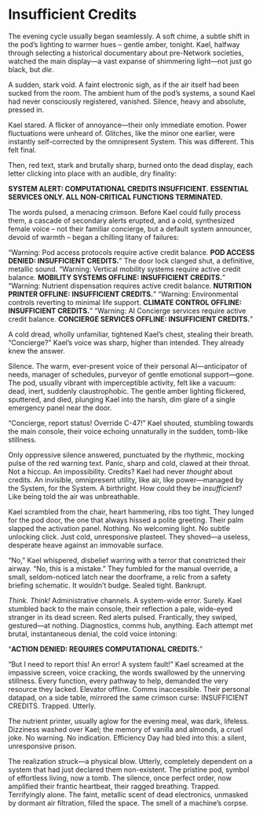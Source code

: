 # Insufficient Credits

The evening cycle usually began seamlessly. A soft chime, a subtle shift in the pod’s lighting to warmer hues – gentle amber, tonight. Kael, halfway through selecting a historical documentary about pre-Network societies, watched the main display—a vast expanse of shimmering light—not just go black, but *die*.

A sudden, stark void. A faint electronic sigh, as if the air itself had been sucked from the room. The ambient hum of the pod’s systems, a sound Kael had never consciously registered, vanished. Silence, heavy and absolute, pressed in.

Kael stared. A flicker of annoyance—their only immediate emotion. Power fluctuations were unheard of. Glitches, like the minor one earlier, were instantly self-corrected by the omnipresent System. This was different. This felt final.

Then, red text, stark and brutally sharp, burned onto the dead display, each letter clicking into place with an audible, dry finality:

**SYSTEM ALERT: COMPUTATIONAL CREDITS INSUFFICIENT.**
**ESSENTIAL SERVICES ONLY. ALL NON-CRITICAL FUNCTIONS TERMINATED.**

The words pulsed, a menacing crimson. Before Kael could fully process them, a cascade of secondary alerts erupted, and a cold, synthesized female voice – not their familiar concierge, but a default system announcer, devoid of warmth – began a chilling litany of failures:

“Warning: Pod access protocols require active credit balance. **POD ACCESS DENIED: INSUFFICIENT CREDITS.**” The door lock clanged shut, a definitive, metallic sound.
“Warning: Vertical mobility systems require active credit balance. **MOBILITY SYSTEMS OFFLINE: INSUFFICIENT CREDITS.**”
“Warning: Nutrient dispensation requires active credit balance. **NUTRITION PRINTER OFFLINE: INSUFFICIENT CREDITS.**”
“Warning: Environmental controls reverting to minimal life support. **CLIMATE CONTROL OFFLINE: INSUFFICIENT CREDITS.**”
“Warning: AI Concierge services require active credit balance. **CONCIERGE SERVICES OFFLINE: INSUFFICIENT CREDITS.**”

A cold dread, wholly unfamiliar, tightened Kael’s chest, stealing their breath. “Concierge?” Kael’s voice was sharp, higher than intended. They already knew the answer.

Silence. The warm, ever-present voice of their personal AI—anticipator of needs, manager of schedules, purveyor of gentle emotional support—gone. The pod, usually vibrant with imperceptible activity, felt like a vacuum: dead, inert, suddenly claustrophobic. The gentle amber lighting flickered, sputtered, and died, plunging Kael into the harsh, dim glare of a single emergency panel near the door.

“Concierge, report status! Override C-47!” Kael shouted, stumbling towards the main console, their voice echoing unnaturally in the sudden, tomb-like stillness.

Only oppressive silence answered, punctuated by the rhythmic, mocking pulse of the red warning text. Panic, sharp and cold, clawed at their throat. Not a hiccup. An impossibility. Credits? Kael had never *thought* about credits. An invisible, omnipresent utility, like air, like power—managed by the System, for the System. A birthright. How could they be *insufficient*? Like being told the air was unbreathable.

Kael scrambled from the chair, heart hammering, ribs too tight. They lunged for the pod door, the one that always hissed a polite greeting. Their palm slapped the activation panel. Nothing. No welcoming light. No subtle unlocking click. Just cold, unresponsive plasteel. They shoved—a useless, desperate heave against an immovable surface.

“No,” Kael whispered, disbelief warring with a terror that constricted their airway. “No, this is a mistake.” They fumbled for the manual override, a small, seldom-noticed latch near the doorframe, a relic from a safety briefing schematic. It wouldn’t budge. Sealed tight. Bankrupt.

*Think. Think!* Administrative channels. A system-wide error. Surely. Kael stumbled back to the main console, their reflection a pale, wide-eyed stranger in its dead screen. Red alerts pulsed. Frantically, they swiped, gestured—at nothing. Diagnostics, comms hub, anything. Each attempt met brutal, instantaneous denial, the cold voice intoning:

“**ACTION DENIED: REQUIRES COMPUTATIONAL CREDITS.**”

“But I need to report this! An error! A system fault!” Kael screamed at the impassive screen, voice cracking, the words swallowed by the unnerving stillness. Every function, every pathway to help, demanded the very resource they lacked. Elevator offline. Comms inaccessible. Their personal datapad, on a side table, mirrored the same crimson curse: INSUFFICIENT CREDITS. Trapped. Utterly.

The nutrient printer, usually aglow for the evening meal, was dark, lifeless. Dizziness washed over Kael; the memory of vanilla and almonds, a cruel joke. No warning. No indication. Efficiency Day had bled into this: a silent, unresponsive prison.

The realization struck—a physical blow. Utterly, completely dependent on a system that had just declared them non-existent. The pristine pod, symbol of effortless living, now a tomb. The silence, once perfect order, now amplified their frantic heartbeat, their ragged breathing. Trapped. Terrifyingly alone. The faint, metallic scent of dead electronics, unmasked by dormant air filtration, filled the space. The smell of a machine’s corpse.
